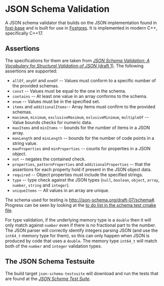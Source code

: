 # JSON Schema Validation


A JSON schema validator that builds on the JSON implementation found in [fost-base](https://github.com/KayEss/fost-base) and is built for use in [Fostgres](https://github.com/KayEss/fostgres). It is implemented in modern C++, specifically C++17.


## Assertions

The specifications for them are taken from [_JSON Schema Validation: A Vocabulary for Structural Validation of JSON_ (draft 1)](https://www.ietf.org/id/draft-handrews-json-schema-validation-01.txt). The following assertions are supported:

* `allOf`, `anyOf` and `oneOf` -- Values must conform to a specific number of the provided schemas.
* `const` -- Values must be equal to the one in the schema.
* `contains` -- At least one value in an array conforms to the schema.
* `enum` -- Values must be in the specified set.
* `items` and `additionalItems`-- Array items must confirm to the provided schemas.
* `maximum`, `minimum`, `exclusiveMaximum`, `exlusiveMinimum`, `multipleOf` -- Value bounds checks for numeric data.
* `maxItems` and `minItems` -- bounds for the number of items in a JSON array.
* `maxLength` and `minLength` -- bounds for the number of code points in a string value.
* `maxProperties` and `minProperties` -- counts for properties in a JSON object.
* `not` -- negates the contained check.
* `properties`, `patternProperties` and `additionalProperties` -- that the assertions for each property hold if present in the JSON object data.
* `required` -- Object properties must include the specified strings.
* `type` -- type check against the JSON types (`null`, `boolean`, `object`, `array`, `number`, `string` and `integer`).
* `uniqueItems` -- All values in an array are unique.

The schema used for testing is <http://json-schema.org/draft-07/schema#>. Progress can be seen by looking at the [to do list in the schema test cmake file](./test/stress/CMakeLists.txt).

For type validation, if the underlying memory type is a `double` then it will only match against `number` even if there is no fractional part to the number. The JSON parser will correctly identify integers parsing JSON (and use the `int64_t` memory type for them), so this can only happen when JSON is produced by code that uses a `double`. The memory type `int64_t` will match both of the `number` and `integer` validation types.


## The JSON Schema Testsuite

The build target `json-schema-testsuite` will download and run the tests that are found at the [_JSON Schema Test Suite_](https://github.com/json-schema-org/JSON-Schema-Test-Suite/tree/master/tests/draft7).

